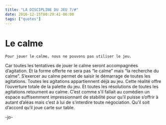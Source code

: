 ```yaml
---
title: "LA DISCIPLINE DU JEU 7/#"
date: 2016-12-15T00:29:41-06:00
tags: ["quotes"]
---
```



# Le calme



    Pour jouer le calme, nous ne pouvons pas utiliser le jeu.

Car toutes les tentatives de jouer le calme seront accompagnées d’agitation. Et la forme offerte ne sera pas “le calme” mais “la recherche du calme”.
S’exercer au calme permet de saisir le démarrage de toutes les agitations. Toutes les agitations appartiennent déjà au jeu. Cette réalité offre l’ouverture totale de la palette du jeu. Et toutes les résolutions de toutes les agitations retournent au calme.
C’est comme s’il fallait au comédien un espace suffisemment impressionnant de stabilité pour qu’il puisse s’offrir à autant d’aléas mais c’est à lui de s’interdire toute négociation. Qu’il soit d’accord qu’il joue carte sur table.





-jo-
